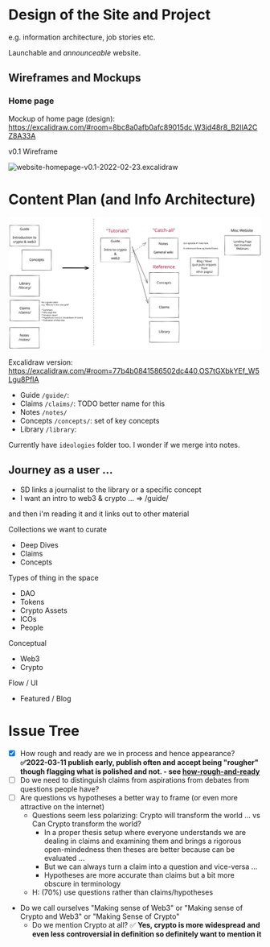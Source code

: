 # Design of the Site and Project

e.g. information architecture, job stories etc.


Launchable and *announceable* website.


## Wireframes and Mockups

### Home page

Mockup of home page (design): https://excalidraw.com/#room=8bc8a0afb0afc89015dc,W3jd48r8_B2llA2CZ8A33A

v0.1 Wireframe

![website-homepage-v0.1-2022-02-23.excalidraw](../../excalidraw/website-homepage-v0.1-2022-02-23.excalidraw.svg)


# Content Plan (and Info Architecture)

![content-architecture-2022-03-15.excalidraw](../excalidraw/content-architecture-2022-03-15.excalidraw.svg)

Excalidraw version: https://excalidraw.com/#room=77b4b0841586502dc440,OS7tGXbkYEf_W5Lgu8PflA

* Guide `/guide/`: 
* Claims `/claims/`: TODO better name for this
* Notes `/notes/`
* Concepts `/concepts/`: set of key concepts
* Library `/library`: 

Currently have `ideologies` folder too. I wonder if we merge into notes.

## Journey as a user ...

* SD links a journalist to the library or a specific concept
* I want an intro to web3 & crypto ... => /guide/

and then i'm reading it and it links out to other material

Collections we want to curate

- Deep Dives
- Claims
- Concepts

Types of thing in the space

- DAO
- Tokens
- Crypto Assets
- ICOs
- People

Conceptual

- Web3
- Crypto

Flow / UI

- Featured / Blog


# Issue Tree

* [x] How rough and ready are we in process and hence appearance? **✅2022-03-11 publish early, publish often and accept being "rougher" though flagging what is polished and not. - see [how-rough-and-ready](how-rough-and-ready.md)**
* [ ] Do we need to distinguish claims from aspirations from debates from questions people have?
* [ ] Are questions vs hypotheses a better way to frame (or even more attractive on the internet)
  * Questions seem less polarizing: Crypto will transform the world ... vs Can Crypto transform the world?
    * In a proper thesis setup where everyone understands we are dealing in claims and examining them and brings a rigorous open-mindedness then theses are better because can be evaluated ...
    * But we can always turn a claim into a question and vice-versa ...
    * Hypotheses are more accurate than claims but a bit more obscure in terminology
  * H: (70%) use questions rather than claims/hypotheses
* Do we call ourselves "Making sense of Web3" or "Making sense of Crypto and Web3" or "Making Sense of Crypto"
  * Do we mention Crypto at all? ✅ **Yes, crypto is more widespread and even less controversial in definition so definitely want to mention it**